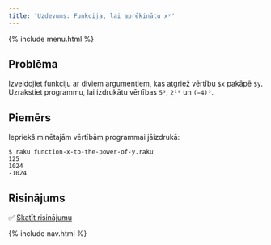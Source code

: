 ```yaml
---
title: 'Uzdevums: Funkcija, lai aprēķinātu xʸ'
---
```


{% include menu.html %}

## Problēma

Izveidojiet funkciju ar diviem argumentiem, kas atgriež vērtību `$x` pakāpē `$y`. Uzrakstiet programmu, lai izdrukātu vērtības `5³`, `2¹⁰` un `(−4)⁵`.

## Piemērs

Iepriekš minētajām vērtībām programmai jāizdrukā:

```
$ raku function-x-to-the-power-of-y.raku
125
1024
-1024
```

## Risinājums

✅ [Skatīt risinājumu](solution)

{% include nav.html %}